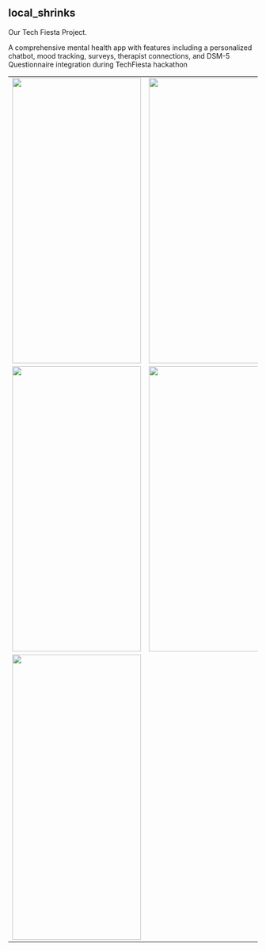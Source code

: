 ## local_shrinks

Our Tech Fiesta Project.

A comprehensive mental health app with features including a personalized chatbot, mood tracking, surveys, therapist connections, and DSM-5 Questionnaire integration during TechFiesta hackathon 

<table>
  <tr>
    <td><img src="https://github.com/ameyk2004/LocalShrinks/assets/91257284/432e17ca-425c-49c5-9a04-25b8cded5868" width="260" height="576"></td>
    <td><img src="https://github.com/ameyk2004/LocalShrinks/assets/91257284/c33a6b98-2264-4696-bad6-4f6e19104e70" width="260" height="576"></td>
    <td><img src="https://github.com/ameyk2004/LocalShrinks/assets/91257284/5af46c01-34ba-4f70-bd15-1aed75efaa41" width="260" height="576"></td>
  </tr>
  <tr>
    <td><img src="https://github.com/ameyk2004/LocalShrinks/assets/91257284/7483436d-abee-42a7-bb09-bedde74d0288" width="260" height="576"></td>
    <td><img src="https://github.com/ameyk2004/LocalShrinks/assets/91257284/f4566131-13c2-4efb-9683-4133b5de4c6b" width="260" height="576"></td>
    <td><img src="https://github.com/ameyk2004/LocalShrinks/assets/91257284/c1905bc7-55ff-4f3e-b35b-cfad78b76f94" width="260" height="576"></td>
  </tr>
  <tr>
    <td><img src="https://github.com/ameyk2004/LocalShrinks/assets/91257284/3996ec07-51d8-4030-902c-5f1604f1ef85" width="260" height="576"></td>
    <td></td>
  </tr>
</table>
